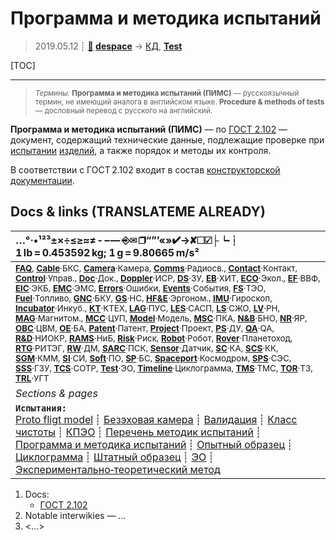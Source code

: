 # Программа и методика испытаний
> 2019.05.12 ┊ **[🚀](../index/index.md) [despace](index.md)** → [КД](doc.md), **[Test](test.md)**

[TOC]

---

> <small>*Термины:* **Программа и методика испытаний (ПИМС)** — русскоязычный термин, не имеющий аналога в английском языке. **Procedure & methods of tests** — дословный перевод с русского на английский.</small>

**Программа и методика испытаний (ПИМС)** — по [ГОСТ 2.102](гост_2_102.md) — документ, содержащий технические данные, подлежащие проверке при [испытании](test.md) [изделий](unit.md), а также порядок и методы их контроля.

В соответствии с ГОСТ 2.102 входит в состав [конструкторской документации](doc.md).



<p style="page-break-after:always"> </p>

## Docs & links (TRANSLATEME ALREADY)
|…°·•¹²³±×÷≤≥≈≠ ‑ −— ⎆✉ ❐“”’«»✔→✘☐☑├┕┆ 1 lb = 0.453592 kg; 1 g = 9.80665 m/s²|
|:--|
|<small>**[FAQ](faq.md)**, **[Cable](cable.md)**·БКС, **[Camera](camera.md)**·Камера, **[Comms](comms.md)**·Радиосв., **[Contact](contact.md)**·Контакт, **[Control](control.md)**·Управ., **[Doc](doc.md)**·Док., **[Doppler](doppler.md)**·ИСР, **[DS](ds.md)**·ЗУ, **[EB](eb.md)**·ХИТ, **[ECO](ecology.md)**·Экол., **[EF](ef.md)**·ВВФ, **[ElC](elc.md)**·ЭКБ, **[EMC](emc.md)**·ЭМС, **[Errors](error.md)**·Ошибки, **[Events](event.md)**·События, **[FS](fs.md)**·ТЭО, **[Fuel](fuel.md)**·Топливо, **[GNC](gnc.md)**·БКУ, **[GS](scs.md)**·НС, **[HF&E](hfe.md)**·Эргоном., **[IMU](imu.md)**·Гироскоп, **[Incubator](incubator.md)**·Инкуб., **[KT](kt.md)**·КТЕХ, **[LAG](lag.md)**·ПУC, **[LES](les.md)**·САСП, **[LS](ls.md)**·СЖО, **[LV](lv.md)**·РН, **[MAG](mag.md)**·Магнитом., **[MCC](mcc.md)**·ЦУП, **[Model](model.md)**·Модель, **[MSC](sc.md)**·ПКА, **[N&B](nnb.md)**·БНО, **[NR](nr.md)**·ЯР, **[OBC](obc.md)**·ЦВМ, **[OE](oe.md)**·БА, **[Patent](патент.md)**·Патент, **[Project](project.md)**·Проект, **[PS](ps.md)**·ДУ, **[QA](quality.md)**·QA, **[R&D](rnd.md)**·НИОКР, **[RAMS](rams.md)**·НиБ, **[Risk](risk.md)**·Риск, **[Robot](robotics.md)**·Робот, **[Rover](rover.md)**·Планетоход, **[RTG](rtg.md)**·РИТЭГ, **[RW](rw.md)**·ДМ, **[SARC](sarc.md)**·ПСК, **[Sensor](sensor.md)**·Датчик, **[SC](sc.md)**·КА, **[SCS](scs.md)**·КК, **[SGM](sgm.md)**·КММ, **[SI](si.md)**·СИ, **[Soft](soft.md)**·ПО, **[SP](sp.md)**·БС, **[Spaceport](spaceport.md)**·Космодром, **[SPS](sps.md)**·СЭС, **[SSS](sss.md)**·ГЗУ, **[TCS](tcs.md)**·СОТР, **[Test](test.md)**·ЭО, **[Timeline](timeline.md)**·Циклограмма, **[TMS](tms.md)**·ТМС, **[TOR](tor.md)**·ТЗ, **[TRL](trl.md)**·УГТ</small>|
|*Sections & pages*|
|**`Испытания:`**<br> [Proto fligt model](pfm.md) ┊ [Безэховая камера](ach.md) ┊ [Валидация](validation.md) ┊ [Класс чистоты](clean_lvl.md) ┊ [КПЭО](ctpr.md) ┊ [Перечень методик испытаний](list_tp.md) ┊ [Программа и методика испытаний](pmot.md) ┊ [Опытный образец](pilot_sample.md) ┊ [Циклограмма](obc.md) ┊ [Штатный образец](flight_unit.md) ┊ [ЭО](test.md) ┊ [Экспериментально‑теоретический метод](etetm.md) |

   1. Docs:
      - [ГОСТ 2.102](гост_2_102.md)
   1. Notable interwikies — …
   1. <…>
